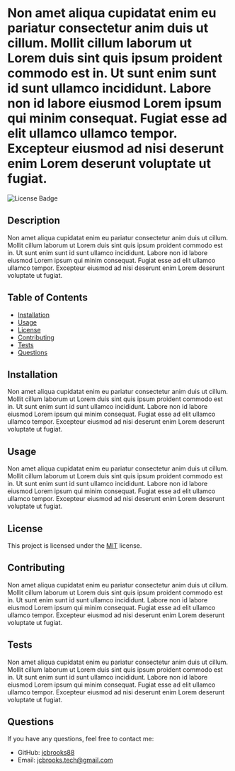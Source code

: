 
# Non amet aliqua cupidatat enim eu pariatur consectetur anim duis ut cillum. Mollit cillum laborum ut Lorem duis sint quis ipsum proident commodo est in. Ut sunt enim sunt id sunt ullamco incididunt. Labore non id labore eiusmod Lorem ipsum qui minim consequat. Fugiat esse ad elit ullamco ullamco tempor. Excepteur eiusmod ad nisi deserunt enim Lorem deserunt voluptate ut fugiat.

![License Badge](https://img.shields.io/badge/License-MIT-blue.svg)

## Description
Non amet aliqua cupidatat enim eu pariatur consectetur anim duis ut cillum. Mollit cillum laborum ut Lorem duis sint quis ipsum proident commodo est in. Ut sunt enim sunt id sunt ullamco incididunt. Labore non id labore eiusmod Lorem ipsum qui minim consequat. Fugiat esse ad elit ullamco ullamco tempor. Excepteur eiusmod ad nisi deserunt enim Lorem deserunt voluptate ut fugiat.

## Table of Contents
- [Installation](#installation)
- [Usage](#usage)
- [License](#license)
- [Contributing](#contributing)
- [Tests](#tests)
- [Questions](#questions)

## Installation
Non amet aliqua cupidatat enim eu pariatur consectetur anim duis ut cillum. Mollit cillum laborum ut Lorem duis sint quis ipsum proident commodo est in. Ut sunt enim sunt id sunt ullamco incididunt. Labore non id labore eiusmod Lorem ipsum qui minim consequat. Fugiat esse ad elit ullamco ullamco tempor. Excepteur eiusmod ad nisi deserunt enim Lorem deserunt voluptate ut fugiat.

## Usage
Non amet aliqua cupidatat enim eu pariatur consectetur anim duis ut cillum. Mollit cillum laborum ut Lorem duis sint quis ipsum proident commodo est in. Ut sunt enim sunt id sunt ullamco incididunt. Labore non id labore eiusmod Lorem ipsum qui minim consequat. Fugiat esse ad elit ullamco ullamco tempor. Excepteur eiusmod ad nisi deserunt enim Lorem deserunt voluptate ut fugiat.


## License

This project is licensed under the [MIT](https://opensource.org/licenses/MIT) license.


## Contributing
Non amet aliqua cupidatat enim eu pariatur consectetur anim duis ut cillum. Mollit cillum laborum ut Lorem duis sint quis ipsum proident commodo est in. Ut sunt enim sunt id sunt ullamco incididunt. Labore non id labore eiusmod Lorem ipsum qui minim consequat. Fugiat esse ad elit ullamco ullamco tempor. Excepteur eiusmod ad nisi deserunt enim Lorem deserunt voluptate ut fugiat.

## Tests
Non amet aliqua cupidatat enim eu pariatur consectetur anim duis ut cillum. Mollit cillum laborum ut Lorem duis sint quis ipsum proident commodo est in. Ut sunt enim sunt id sunt ullamco incididunt. Labore non id labore eiusmod Lorem ipsum qui minim consequat. Fugiat esse ad elit ullamco ullamco tempor. Excepteur eiusmod ad nisi deserunt enim Lorem deserunt voluptate ut fugiat.

## Questions
If you have any questions, feel free to contact me:
- GitHub: [jcbrooks88](https://github.com/jcbrooks88)
- Email: [jcbrooks.tech@gmail.com](mailto:jcbrooks.tech@gmail.com)
  